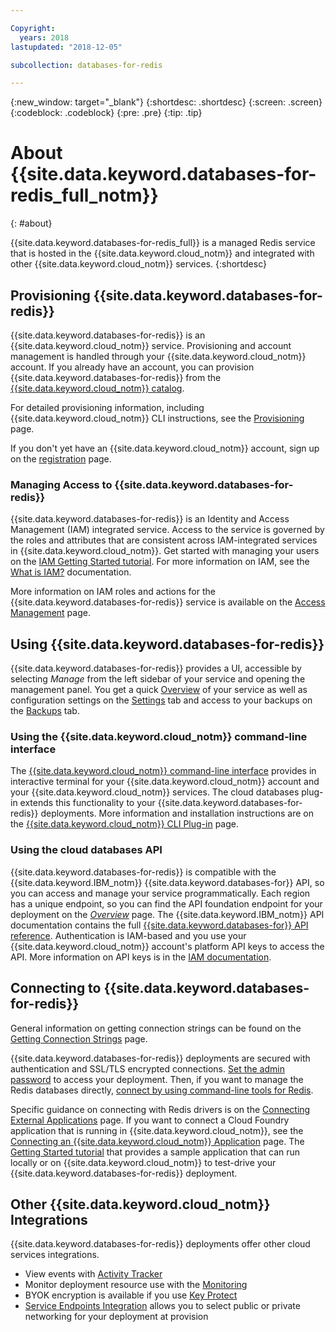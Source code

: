 ```yaml
---

Copyright:
  years: 2018
lastupdated: "2018-12-05"

subcollection: databases-for-redis

---
```


{:new_window: target="_blank"}
{:shortdesc: .shortdesc}
{:screen: .screen}
{:codeblock: .codeblock}
{:pre: .pre}
{:tip: .tip}

# About {{site.data.keyword.databases-for-redis_full_notm}}
{: #about}

{{site.data.keyword.databases-for-redis_full}} is a managed Redis service that is hosted in the {{site.data.keyword.cloud_notm}} and integrated with other {{site.data.keyword.cloud_notm}} services. 
{:shortdesc}

## Provisioning {{site.data.keyword.databases-for-redis}}

{{site.data.keyword.databases-for-redis}} is an {{site.data.keyword.cloud_notm}} service. Provisioning and account management is handled through your {{site.data.keyword.cloud_notm}} account. If you already have an account, you can provision {{site.data.keyword.databases-for-redis}} from the [{{site.data.keyword.cloud_notm}} catalog](https://{DomainName}/catalog/services/databases-for-redis).

For detailed provisioning information, including {{site.data.keyword.cloud_notm}} CLI instructions, see the [Provisioning](/docs/services/databases-for-redis?topic=databases-for-redis-provisioning) page.

If you don't yet have an {{site.data.keyword.cloud_notm}} account, sign up on the [registration](https://{DomainName}/registration/) page.

### Managing Access to {{site.data.keyword.databases-for-redis}}

{{site.data.keyword.databases-for-redis}} is an Identity and Access Management (IAM) integrated service. Access to the service is governed by the roles and attributes that are consistent across IAM-integrated services in {{site.data.keyword.cloud_notm}}. Get started with managing your users on the [IAM Getting Started tutorial](/docs/iam?topic=iam-getstarted). For more information on IAM, see the [What is IAM?](/docs/iam?topic=iam-iamoverview) documentation.

More information on IAM roles and actions for the {{site.data.keyword.databases-for-redis}} service is available on the [Access Management](/docs/services/databases-for-redis?topic=cloud-databases-iam) page.

## Using {{site.data.keyword.databases-for-redis}}

{{site.data.keyword.databases-for-redis}} provides a UI, accessible by selecting _Manage_ from the left sidebar of your service and opening the management panel. You get a quick [Overview](/docs/services/databases-for-redis?topic=databases-for-redis-dashboard-overview) of your service as well as configuration settings on the [Settings](/docs/services/databases-for-redis?topic=databases-for-redis-dashboard-overview#settings) tab and access to your backups on the [Backups](/docs/services/databases-for-redis?topic=cloud-databases-dashboard-backups) tab.

### Using the {{site.data.keyword.cloud_notm}} command-line interface

The [{{site.data.keyword.cloud_notm}} command-line interface](/docs/cli/reference/ibmcloud?topic=cloud-cli-ibmcloud-cli) provides in interactive terminal for your {{site.data.keyword.cloud_notm}} account and your {{site.data.keyword.cloud_notm}} services. The cloud databases plug-in extends this functionality to your {{site.data.keyword.databases-for-redis}} deployments. More information and installation instructions are on the [{{site.data.keyword.cloud_notm}} CLI Plug-in](/docs/databases-cli-plugin?topic=cloud-databases-cli-cdb-reference) page.

### Using the cloud databases API

{{site.data.keyword.databases-for-redis}} is compatible with the {{site.data.keyword.IBM_notm}} {{site.data.keyword.databases-for}} API, so you can access and manage your service programmatically. Each region has a unique endpoint, so you can find the API foundation endpoint for your deployment on the [_Overview_](./dashboard-overview.html) page. The {{site.data.keyword.IBM_notm}} API documentation contains the full [{{site.data.keyword.databases-for}} API reference](https://{DomainName}/apidocs/cloud-databases-api). Authentication is IAM-based and you use your {{site.data.keyword.cloud_notm}} account's platform API keys to access the API. More information on API keys is in the [IAM documentation](/docs/iam/apikeys?topic=iam-manapikey).

## Connecting to {{site.data.keyword.databases-for-redis}}

General information on getting connection strings can be found on the [Getting Connection Strings](/docs/services/databases-for-redis?topic=databases-for-redis-connection-strings) page.

{{site.data.keyword.databases-for-redis}} deployments are secured with authentication and SSL/TLS encrypted connections. [Set the admin password](/docs/services/databases-for-redis?topic=databases-for-redis-admin-password) to access your deployment. Then, if you want to manage the Redis databases directly, [connect by using command-line tools for Redis](/docs/services/databases-for-redis?topic=databases-for-redis-connecting-cli-client). 

Specific guidance on connecting with Redis drivers is on the [Connecting External Applications](/docs/services/databases-for-redis?topic=databases-for-redis-external-app) page. If you want to connect a Cloud Foundry application that is running in {{site.data.keyword.cloud_notm}}, see the [Connecting an {{site.data.keyword.cloud_notm}} Application](/docs/services/databases-for-redis?topic=databases-for-redis-ibmcloud-app) page. The [Getting Started tutorial](/docs/services/databases-for-redis?topic=databases-for-redis-getting-started) that provides a sample application that can run locally or on {{site.data.keyword.cloud_notm}} to test-drive your {{site.data.keyword.databases-for-redis}} deployment.

## Other {{site.data.keyword.cloud_notm}} Integrations

{{site.data.keyword.databases-for-redis}} deployments offer other cloud services integrations. 
- View events with [Activity Tracker](/docs/services/databases-for-redis?topic=cloud-databases-activity-tracker)
- Monitor deployment resource use with the [Monitoring](/docs/services/databases-for-redis?topic=databases-for-redis-monitoring)
- BYOK encryption is available if you use [Key Protect](/docs/services/databases-for-redis?topic=cloud-databases-key-protect)
- [Service Endpoints Integration](/docs/services/databases-for-redis?topic=cloud-databases-service-endpoints) allows you to select public or private networking for your deployment at provision









